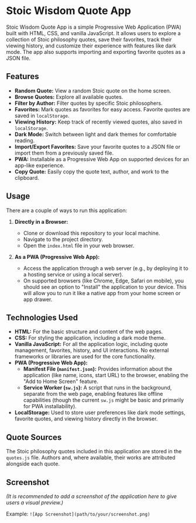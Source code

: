 # Stoic Wisdom Quote App

Stoic Wisdom Quote App is a simple Progressive Web Application (PWA) built with HTML, CSS, and vanilla JavaScript. It allows users to explore a collection of Stoic philosophy quotes, save their favorites, track their viewing history, and customize their experience with features like dark mode. The app also supports importing and exporting favorite quotes as a JSON file.

## Features

*   **Random Quote:** View a random Stoic quote on the home screen.
*   **Browse Quotes:** Explore all available quotes.
*   **Filter by Author:** Filter quotes by specific Stoic philosophers.
*   **Favorites:** Mark quotes as favorites for easy access. Favorite quotes are saved in `localStorage`.
*   **Viewing History:** Keep track of recently viewed quotes, also saved in `localStorage`.
*   **Dark Mode:** Switch between light and dark themes for comfortable reading.
*   **Import/Export Favorites:** Save your favorite quotes to a JSON file or import them from a previously saved file.
*   **PWA:** Installable as a Progressive Web App on supported devices for an app-like experience.
*   **Copy Quote:** Easily copy the quote text, author, and work to the clipboard.

## Usage

There are a couple of ways to run this application:

1.  **Directly in a Browser:**
    *   Clone or download this repository to your local machine.
    *   Navigate to the project directory.
    *   Open the `index.html` file in your web browser.

2.  **As a PWA (Progressive Web App):**
    *   Access the application through a web server (e.g., by deploying it to a hosting service or using a local server).
    *   On supported browsers (like Chrome, Edge, Safari on mobile), you should see an option to "Install" the application to your device. This will allow you to run it like a native app from your home screen or app drawer.

## Technologies Used

*   **HTML:** For the basic structure and content of the web pages.
*   **CSS:** For styling the application, including a dark mode theme.
*   **Vanilla JavaScript:** For all the application logic, including quote management, favorites, history, and UI interactions. No external frameworks or libraries are used for the core functionality.
*   **PWA (Progressive Web App):**
    *   **Manifest File (`manifest.json`):** Provides information about the application (like name, icons, start URL) to the browser, enabling the "Add to Home Screen" feature.
    *   **Service Worker (`sw.js`):** A script that runs in the background, separate from the web page, enabling features like offline capabilities (though the current `sw.js` might be basic and primarily for PWA installability).
*   **LocalStorage:** Used to store user preferences like dark mode settings, favorite quotes, and viewing history directly in the browser.

## Quote Sources

The Stoic philosophy quotes included in this application are stored in the `quotes.js` file. Authors and, where available, their works are attributed alongside each quote.

## Screenshot

*(It is recommended to add a screenshot of the application here to give users a visual preview.)*

Example:
`![App Screenshot](path/to/your/screenshot.png)`
